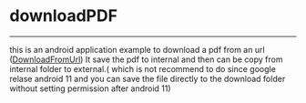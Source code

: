 # downloadPDF
---
this is an android application example to download a pdf from an url ([DownloadFromUrl](https://www.chp.gov.hk/files/pdf/building_list_chi.pdf))
It save the pdf to internal and then can be copy from internal folder to external.( which is not recommend to do since google relase android 11 and you can save the file directly to the download folder without setting permission after android 11)

